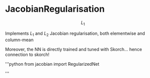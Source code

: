 # JacobianRegularisation

```math
L_1
```
Implements $L_1$ and $L_2$ Jacobian regularisation, both elementwise and column-mean 

Moreover, the NN is directly trained and tuned with Skorch... hence connection to skorch! 


'''python
from jacobian import RegularizedNet

'''
